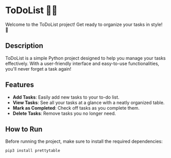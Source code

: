 # ToDoList 📝✨

Welcome to the ToDoList project! Get ready to organize your tasks in style! 🌟

## Description

ToDoList is a simple Python project designed to help you manage your tasks effectively. With a user-friendly interface and easy-to-use functionalities, you'll never forget a task again!

## Features

- **Add Tasks**: Easily add new tasks to your to-do list.
- **View Tasks**: See all your tasks at a glance with a neatly organized table.
- **Mark as Completed**: Check off tasks as you complete them.
- **Delete Tasks**: Remove tasks you no longer need.

## How to Run

Before running the project, make sure to install the required dependencies:

```bash
pip3 install prettytable
